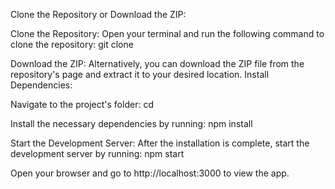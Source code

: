 Clone the Repository or Download the ZIP:

Clone the Repository:
Open your terminal and run the following command to clone the repository:
git clone <repo-url>

Download the ZIP:
Alternatively, you can download the ZIP file from the repository's page and extract it to your desired location.
Install Dependencies:

Navigate to the project's folder:
cd <Folder-Name>

Install the necessary dependencies by running:
npm install


Start the Development Server:
After the installation is complete, start the development server by running:
npm start

Open your browser and go to http://localhost:3000 to view the app.
